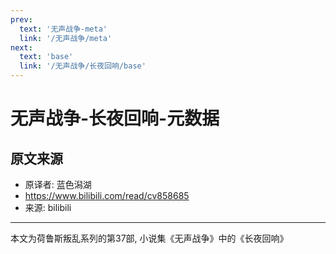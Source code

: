 ```yaml
---
prev:
  text: '无声战争-meta'
  link: '/无声战争/meta'
next:
  text: 'base'
  link: '/无声战争/长夜回响/base'
---
```


# 无声战争-长夜回响-元数据

## 原文来源

+ 原译者: 蓝色潟湖
+ <https://www.bilibili.com/read/cv858685>
+ 来源: bilibili

--------

本文为荷鲁斯叛乱系列的第37部, 小说集《无声战争》中的《长夜回响》
